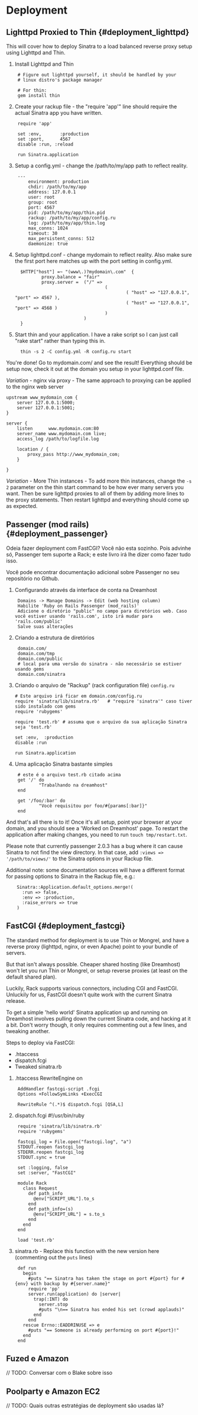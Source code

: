 Deployment
==========

Lighttpd Proxied to Thin        {#deployment_lighttpd}
------------------------

This will cover how to deploy Sinatra to a load balanced reverse
proxy setup using Lighttpd and Thin.

1. Install Lighttpd and Thin

        # Figure out lighttpd yourself, it should be handled by your
        # linux distro's package manager

        # For thin:
        gem install thin

2. Create your rackup file - the "require 'app'" line should require the actual
   Sinatra app you have written.

        require 'app'

        set :env,       :production
        set :port,      4567
        disable :run, :reload

        run Sinatra.application

3. Setup a config.yml - change the /path/to/my/app path to reflect reality.

        ---
            environment: production
            chdir: /path/to/my/app
            address: 127.0.0.1
            user: root
            group: root
            port: 4567
            pid: /path/to/my/app/thin.pid
            rackup: /path/to/my/app/config.ru
            log: /path/to/my/app/thin.log
            max_conns: 1024
            timeout: 30
            max_persistent_conns: 512
            daemonize: true

4. Setup lighttpd.conf - change mydomain to reflect reality. Also make
   sure the first port here matches up with the port setting in config.yml.

         $HTTP["host"] =~ "(www\.)?mydomain\.com"  {
                 proxy.balance = "fair"
                 proxy.server =  ("/" =>
                                         (
                                                 ( "host" => "127.0.0.1", "port" => 4567 ),
                                                 ( "host" => "127.0.0.1", "port" => 4568 )
                                         )
                                 )
         }

5. Start thin and your application. I have a rake script so I can just
   call "rake start" rather than typing this in.

         thin -s 2 -C config.yml -R config.ru start

You're done! Go to mydomain.com/ and see the result! Everything should be setup
now, check it out at the domain you setup in your lighttpd.conf file.

*Variation* - nginx via proxy - The same approach to proxying can be applied to
the nginx web server

	upstream www_mydomain_com {
		server 127.0.0.1:5000;
		server 127.0.0.1:5001;
	}

	server {
		listen		www.mydomain.com:80
		server_name	www.mydomain.com live;
		access_log /path/to/logfile.log

		location / {
			proxy_pass http://www_mydomain_com;
		}

	}

*Variation* - More Thin instances - To add more thin instances, change the
`-s 2` parameter on the thin start command to be how ever many servers you want.
Then be sure lighttpd proxies to all of them by adding more lines to the proxy
statements. Then restart lighttpd and everything should come up as expected.


Passenger (mod rails)           {#deployment_passenger}
------------------------
Odeia fazer deployment com FastCGI? Você não esta sozinho.  Pois advinhe só, Passenger tem suporte a Rack;
e este livro irá lhe dizer como fazer tudo isso.

Você pode encontrar documentação adicional sobre Passenger no seu repositório no Github.

1. Configurando através da interface de conta na Dreamhost

        Domains -> Manage Domains -> Edit (web hosting column)
        Habilite 'Ruby on Rails Passenger (mod_rails)'
        Adicione o diretório "public" no campo para diretórios web. Caso você estiver usando 'rails.com', isto irá mudar para 'rails.com/public'
        Salve suas alterações

2. Criando a estrutura de diretórios

        domain.com/
        domain.com/tmp
        domain.com/public
        # local para uma versão do sinatra - não necessário se estiver usando gems
        domain.com/sinatra

3.  Criando o arquivo de "Rackup" (rack configuration file) `config.ru`

        # Este arquivo irá ficar em domain.com/config.ru
        require 'sinatra/lib/sinatra.rb'   # "require 'sinatra'" caso tiver sido instalado com gems
        require 'rubygems'

        require 'test.rb' # assuma que o arquivo da sua aplicação Sinatra seja 'test.rb'

        set :env,  :production
        disable :run

        run Sinatra.application


4. Uma aplicação Sinatra bastante simples

        # este é o arquivo test.rb citado acima
        get '/' do
                "Trabalhando na dreamhost"
        end

        get '/foo/:bar' do
                "Você requisitou por foo/#{params[:bar]}"
        end
And that's all there is to it! Once it's all setup, point your browser at your
 domain, and you should see a 'Worked on Dreamhost' page. To restart the
 application after making changes, you need to run `touch tmp/restart.txt`.


Please note that currently passenger 2.0.3 has a bug where it can cause Sinatra to not find the view directory. In that case, add `:views => '/path/to/views/'` to the Sinatra options in your Rackup file.

Additional note: some documentation sources will have a different format for passing options to Sinatra in the Rackup file, e.g.:

		Sinatra::Application.default_options.merge!(
		  :run => false,
		  :env => :production,
		  :raise_errors => true
		)



FastCGI                         {#deployment_fastcgi}
-------

The standard method for deployment is to use Thin or Mongrel, and have a
 reverse proxy (lighttpd, nginx, or even Apache) point to your
 bundle of servers.

But that isn't always possible.  Cheaper shared hosting (like Dreamhost) won't
let you run Thin or Mongrel, or setup reverse proxies (at least on the default
shared plan).

Luckily, Rack supports various connectors, including CGI and FastCGI.  Unluckily
for us, FastCGI doesn't quite work with the current Sinatra release.

To get a simple 'hello world' Sinatra application up and running on Dreamhost
involves pulling down the current Sinatra code, and hacking at it a bit.  Don't
worry though, it only requires commenting out a few lines, and tweaking
another.

Steps to deploy via FastCGI:

* .htaccess
* dispatch.fcgi
* Tweaked sinatra.rb


1. .htaccess
        RewriteEngine on

        AddHandler fastcgi-script .fcgi
        Options +FollowSymLinks +ExecCGI

        RewriteRule ^(.*)$ dispatch.fcgi [QSA,L]

2. dispatch.fcgi
        #!/usr/bin/ruby

        require 'sinatra/lib/sinatra.rb'
        require 'rubygems'

        fastcgi_log = File.open("fastcgi.log", "a")
        STDOUT.reopen fastcgi_log
        STDERR.reopen fastcgi_log
        STDOUT.sync = true

        set :logging, false
        set :server, "FastCGI"

        module Rack
          class Request
            def path_info
              @env["SCRIPT_URL"].to_s
            end
            def path_info=(s)
              @env["SCRIPT_URL"] = s.to_s
            end
          end
        end

        load 'test.rb'

3. sinatra.rb - Replace this function with the new version here (commenting out the `puts` lines)

        def run
          begin
            #puts "== Sinatra has taken the stage on port #{port} for #{env} with backup by #{server.name}"
            require 'pp'
            server.run(application) do |server|
              trap(:INT) do
                server.stop
                #puts "\n== Sinatra has ended his set (crowd applauds)"
              end
            end
          rescue Errno::EADDRINUSE => e
            #puts "== Someone is already performing on port #{port}!"
          end
        end

Fuzed e Amazon
----------------
// TODO: Conversar com o Blake sobre isso

Poolparty e Amazon EC2
------------------------


// TODO: Quais outras estratégias de deployment são usadas lá?

